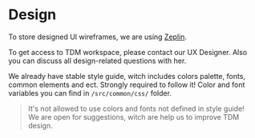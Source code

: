 # Design

To store designed UI wireframes, we are using [Zeplin](https://zeplin.io/).

To get access to TDM workspace, please contact our UX Designer.
Also you can discuss all design-related questions with her.

We already have stable style guide, witch includes colors palette, fonts, common elements and ect.
Strongly required to follow it! Color and font variables you can find in `/src/common/css/` folder.

> It's not allowed to use colors and fonts not defined in style guide!<br/>
> We are open for suggestions, witch are help us to improve TDM design.
